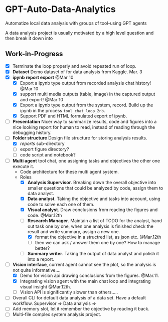 # GPT-Auto-Data-Analytics
Automatize local data analysis with groups of tool-using GPT agents

A data analysis project is usually motivated by a high level question and then break it down into 

## Work-in-Progress
* [x] Terminate the loop properly and avoid repeated run of loop. 
* [x] **Dataset** Demo dataset of for data analysis from Kaggle. Mar. 3
* [x] **ipynb report export** @Mar 10
    * [x] Export a ipynb type output from recorded analysis chat history!  @Mar 10
    * [x] support multi media outputs (table, image) in the captured output and export! @Mar 10
    * [x] Export a ipynb type output from the system, record. Build up the ipynb in the process `tool_chat_loop_2nb`. 
    * [x] Support PDF and HTML formulated export of ipynb. 
* [ ] **Presentation** Nicer way to summarize results, code and figures into a nice looking report for human to read, instead of reading through the debugging history. 
* [ ] **Folder structure** Design file structure for storing analysis results. 
    * [x] *reports* sub-directory
    * [ ] export figure directory? 
    * [ ] code script and notebook?
* [ ] **Multi agent** tool chat, one assigning tasks and objectives the other one execute it. 
    * Code architecture for these multi agent system.
    * Roles 
        * [x] **Analysis Supervisor**. Breaking down the overall objective into smaller questions that could be analyzed by code, assign them to data analyst. 
        * [x] **Data analyst**. Taking the objective and tasks into account, using code to solve each one of them. 
        * [x] **Visual analyst**. Draw conclusions from reading the figures and code. @Mar.12th
        * [ ] **Research Manager**. Maintain a list of TODO for the analyst, hand out task one by one, when one analysis is finished check the result and write summary, assign a new one. 
            * [x] format the objective in a structred list, as json etc.  @Mar.12th
            * [ ] then we can ask / answer them one by one? How to manage better? 
        * [ ] **Summary writer**. Taking the output of data analyst and polish it into a report. 
* [ ] **Vision interface**, current agent cannot see the plot, so the analysis is not quite informative....
    * [x] Demo for vision api drawing conclusions from the figures. @Mar.11. 
    * [x] Integrating vision agent with the main chat loop and integrating visual insight @Mar.12th. 
    * [ ] Vision API is significantly slower than others..... 
* [ ] Overall CLI for default data analysis of a data set. Have a default workflow. Supervisor => Data analysis => 
* [ ] Add memory slot, let it remember the objective by reading it back.  
* [ ] Multi-file complex system analysis project. 